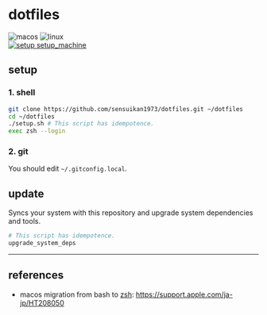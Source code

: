 # dotfiles

![macos](https://img.shields.io/badge/macos-black.svg?logo=Apple) ![linux](https://img.shields.io/badge/linux-black.svg?logo=Linux)  
[![setup setup_machine](https://github.com/sensuikan1973/dotfiles/actions/workflows/setup_machine.yaml/badge.svg)](https://github.com/sensuikan1973/dotfiles/actions/workflows/setup_machine.yaml)

## setup

### 1. shell

```sh
git clone https://github.com/sensuikan1973/dotfiles.git ~/dotfiles
cd ~/dotfiles
./setup.sh # This script has idempotence.
exec zsh --login
```

### 2. git
You should edit `~/.gitconfig.local`.

## update

Syncs your system with this repository and upgrade system dependencies and tools.

```zsh
# This script has idempotence.
upgrade_system_deps
```

---

## references

- macos migration from bash to [zsh](http://www.strcat.de/zsh/): https://support.apple.com/ja-jp/HT208050
